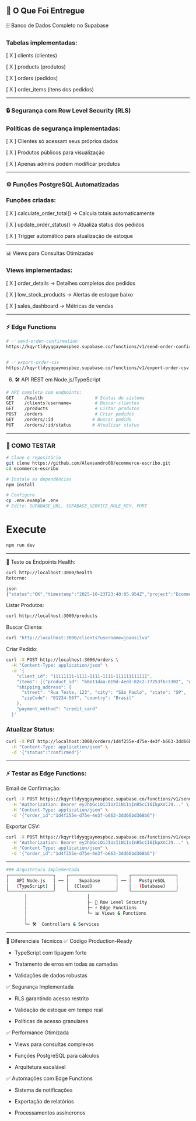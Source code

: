 <h2> 🚀 O Que Foi Entregue </h2>


🗄️ Banco de Dados Completo no Supabase
### Tabelas implementadas:

[ X ] clients (clientes)

[ X ]  products (produtos) 

[ X ] orders (pedidos)

[ X ] order_items (itens dos pedidos)

------------------------------
<h3> 🔒 Segurança com Row Level Security (RLS) </h3>

### Políticas de segurança implementadas:

[ X ] Clientes só acessam seus próprios dados

[ X ] Produtos públicos para visualização

[ X ] Apenas admins podem modificar produtos

------------------------------
<h3> ⚙️ Funções PostgreSQL Automatizadas </h3>

### Funções criadas:
   
[ X ] calculate_order_total() → Calcula totais automaticamente

[ X ] update_order_status() → Atualiza status dos pedidos

[ X ] Trigger automático para atualização de estoque

--------------------------------

📊 Views para Consultas Otimizadas

### Views implementadas:

[ X ] order_details → Detalhes completos dos pedidos

[ X ] low_stock_products → Alertas de estoque baixo

[ X ] sales_dashboard → Métricas de vendas

---------------------------------
<h3> ⚡ Edge Functions </h3>

```bash
# ✅ send-order-confirmation
https://kqyrtldyyqgaymospbez.supabase.co/functions/v1/send-order-confirmation


# ✅ export-order-csv
https://kqyrtldyyqgaymospbez.supabase.co/functions/v1/export-order-csv
```
6. 🛠️ API REST em Node.js/TypeScript
```bash
# API completa com endpoints:
GET    /health                    # Status do sistema
GET    /clients?username=         # Buscar clientes
GET    /products                  # Listar produtos  
POST   /orders                    # Criar pedidos
GET    /orders/:id               # Buscar pedido
PUT    /orders/:id/status        # Atualizar status
```
----------------------

<h3>🧪 COMO TESTAR </h3>

``` bash
# Clone o repositório
git clone https://github.com/Alexsandro08/ecommerce-escribo.git
cd ecommerce-escribo

# Instale as dependências
npm install

# Configure
cp .env.example .env
# Edite: SUPABASE_URL, SUPABASE_SERVICE_ROLE_KEY, PORT
```
# Execute
```bash
npm run dev
```
----------------------
🎯 Teste os Endpoints
Health:
```bash
curl http://localhost:3000/health
Retorno:

json
{"status":"OK","timestamp":"2025-10-23T23:40:05.954Z","project":"Ecommerce API - Escribo"}
```
Listar Produtos:
```bash
curl http://localhost:3000/products
```
Buscar Cliente:
```bash
curl "http://localhost:3000/clients?username=joaosilva"
```
Criar Pedido:
```bash
curl -X POST http://localhost:3000/orders \
  -H "Content-Type: application/json" \
  -d '{
    "client_id": "11111111-1111-1111-1111-111111111111",
    "items": [{"product_id": "b8e11daa-819d-4edd-82c2-77253f6c3302", "quantity": 1}],
    "shipping_address": {
      "street": "Rua Teste, 123", "city": "São Paulo", "state": "SP",
      "zipCode": "01234-567", "country": "Brasil"
    },
    "payment_method": "credit_card"
  }'
```
### Atualizar Status:
``` bash
curl -X PUT http://localhost:3000/orders/1d4f255e-d75e-4e3f-b663-3dd66bd368b6/status \
  -H "Content-Type: application/json" \
  -d '{"status":"confirmed"}'
```
-----------------------
### ⚡ Testar as Edge Functions:

Email de Confirmação:
```bash
curl -X POST https://kqyrtldyyqgaymospbez.supabase.co/functions/v1/send-order-confirmation \
  -H "Authorization: Bearer eyJhbGciOiJIUzI1NiIsInR5cCI6IkpXVCJ9..." \
  -H "Content-Type: application/json" \
  -d '{"order_id":"1d4f255e-d75e-4e3f-b663-3dd66bd368b6"}'
```
Exportar CSV:
```bash
curl -X POST https://kqyrtldyyqgaymospbez.supabase.co/functions/v1/export-order-csv \
  -H "Authorization: Bearer eyJhbGciOiJIUzI1NiIsInR5cCI6IkpXVCJ9..." \
  -H "Content-Type: application/json" \
  -d '{"order_id":"1d4f255e-d75e-4e3f-b663-3dd66bd368b6"}'
```
-----------------------

```bash
### Arquitetura Implementada
┌─────────────────┐    ┌──────────────────┐    ┌─────────────────┐
│   API Node.js   │ ── │    Supabase      │ ── │   PostgreSQL    │
│   (TypeScript)  │    │  (Cloud)         │    │   (Database)    │
└─────────────────┘    └──────────────────┘    └─────────────────┘
       │                       │
       │                       ├─ 🔐 Row Level Security
       │                       ├─ ⚡ Edge Functions  
       │                       └─ 📊 Views & Functions
       │
       └─ 🛠️  Controllers & Services
```
------------------------------

🎯 Diferenciais Técnicos
✅ Código Production-Ready
- TypeScript com tipagem forte

- Tratamento de erros em todas as camadas

- Validações de dados robustas

✅ Segurança Implementada
- RLS garantindo acesso restrito

- Validação de estoque em tempo real

- Políticas de acesso granulares

✅ Performance Otimizada
- Views para consultas complexas

- Funções PostgreSQL para cálculos

- Arquitetura escalável

✅ Automações com Edge Functions
- Sistema de notificações

- Exportação de relatórios

- Processamentos assíncronos
